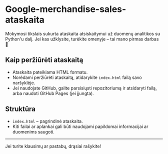 # Google-merchandise-sales-ataskaita

Mokymosi tikslais sukurta ataskaita atsiskaitymui už duomenų analitikos su Python'u dalį. Jei kas užklysite, turėkite omenyje – tai mano pirmas darbas 🙈

## Kaip peržiūrėti ataskaitą

- Ataskaita pateikiama HTML formatu.
- Norėdami peržiūrėti ataskaitą, atidarykite `index.html` failą savo naršyklėje.
- Jei naudojate GitHub, galite parsisiųsti repozitoriumą ir atsidaryti failą, arba naudoti GitHub Pages (jei įjungta).

## Struktūra

- `index.html` – pagrindinė ataskaita.
- Kiti failai ar aplankai gali būti naudojami papildomai informacijai ar duomenims saugoti.

---

Jei turite klausimų ar pastabų, drąsiai rašykite!
